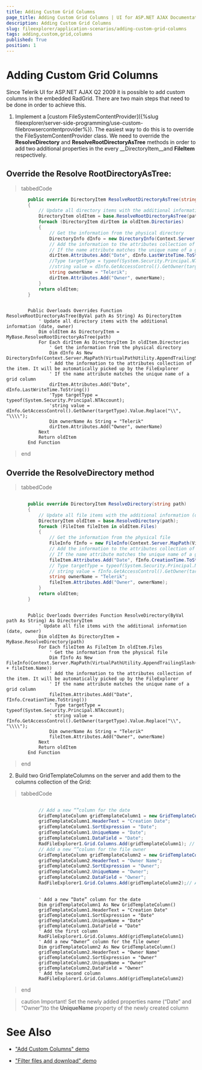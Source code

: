 ```yaml
---
title: Adding Custom Grid Columns
page_title: Adding Custom Grid Columns | UI for ASP.NET AJAX Documentation
description: Adding Custom Grid Columns
slug: fileexplorer/application-scenarios/adding-custom-grid-columns
tags: adding,custom,grid,columns
published: True
position: 1
---
```


# Adding Custom Grid Columns



Since Telerik UI for ASP.NET AJAX Q2 2009 it is possible to add custom columns in the embedded RadGrid. There are two main steps that need to be done in order to achieve this.



1. Implement a [custom FileSystemContentProvider]({%slug fileexplorer/server-side-programming/use-custom-filebrowsercontentprovider%}). The easiest way to do this is to override the FileSystemContentProvider class. We need to override the __ResolveDirectory__ and __ResolveRootDirectoryAsTree__ methods in order to add two additional properties in the every __DirectoryItem__and __FileItem__ respectively.

## Override the Resolve RootDirectoryAsTree:

>tabbedCode

````C#
		public override DirectoryItem ResolveRootDirectoryAsTree(string path)
		{
			// Update all directory items with the additional information (date, owner)
			DirectoryItem oldItem = base.ResolveRootDirectoryAsTree(path);
			foreach (DirectoryItem dirItem in oldItem.Directories)
			{
				// Get the information from the physical directory
				DirectoryInfo dInfo = new DirectoryInfo(Context.Server.MapPath(VirtualPathUtility.AppendTrailingSlash(dirItem.Path)));
				// Add the information to the attributes collection of the item. It will be automatically picked up by the FileExplorer
				// If the name attribute matches the unique name of a grid column
				dirItem.Attributes.Add("Date", dInfo.LastWriteTime.ToString());
				//Type targetType = typeof(System.Security.Principal.NTAccount);
				//string value = dInfo.GetAccessControl().GetOwner(targetType).Value.Replace("\\", "\\\\");
				string ownerName = "Telerik";
				dirItem.Attributes.Add("Owner", ownerName);
			}
			return oldItem;
		}
````



````VB.NET
	
	    Public Overloads Overrides Function ResolveRootDirectoryAsTree(ByVal path As String) As DirectoryItem
	        ' Update all directory items with the additional information (date, owner)
	        Dim oldItem As DirectoryItem = MyBase.ResolveRootDirectoryAsTree(path)
	        For Each dirItem As DirectoryItem In oldItem.Directories
	            ' Get the information from the physical directory
	            Dim dInfo As New DirectoryInfo(Context.Server.MapPath(VirtualPathUtility.AppendTrailingSlash(dirItem.Path)))
	            ' Add the information to the attributes collection of the item. It will be automatically picked up by the FileExplorer
	            ' If the name attribute matches the unique name of a grid column
	            dirItem.Attributes.Add("Date", dInfo.LastWriteTime.ToString())
	            'Type targetType = typeof(System.Security.Principal.NTAccount);
	            'string value = dInfo.GetAccessControl().GetOwner(targetType).Value.Replace("\\", "\\\\");
	            Dim ownerName As String = "Telerik"
	            dirItem.Attributes.Add("Owner", ownerName)
	        Next
	        Return oldItem
	    End Function
````


>end

## Override the ResolveDirectory method

>tabbedCode

````C#
	
		public override DirectoryItem ResolveDirectory(string path)
		{
			// Update all file items with the additional information (date, owner)
			DirectoryItem oldItem = base.ResolveDirectory(path);
			foreach (FileItem fileItem in oldItem.Files)
			{
				// Get the information from the physical file
				FileInfo fInfo = new FileInfo(Context.Server.MapPath(VirtualPathUtility.AppendTrailingSlash(oldItem.Path) + fileItem.Name));
				// Add the information to the attributes collection of the item. It will be automatically picked up by the FileExplorer
				// If the name attribute matches the unique name of a grid column
				fileItem.Attributes.Add("Date", fInfo.CreationTime.ToString());
				// Type targetType = typeof(System.Security.Principal.NTAccount);
				// string value = fInfo.GetAccessControl().GetOwner(targetType).Value.Replace("\\", "\\\\");
				string ownerName = "Telerik";
				fileItem.Attributes.Add("Owner", ownerName);
			}
			return oldItem;
		}
````



````VB.NET
	
	    Public Overloads Overrides Function ResolveDirectory(ByVal path As String) As DirectoryItem
	        ' Update all file items with the additional information (date, owner)
	        Dim oldItem As DirectoryItem = MyBase.ResolveDirectory(path)
	        For Each fileItem As FileItem In oldItem.Files
	            ' Get the information from the physical file
	            Dim fInfo As New FileInfo(Context.Server.MapPath(VirtualPathUtility.AppendTrailingSlash(oldItem.Path) + fileItem.Name))
	            ' Add the information to the attributes collection of the item. It will be automatically picked up by the FileExplorer
	            ' If the name attribute matches the unique name of a grid column
	            fileItem.Attributes.Add("Date", fInfo.CreationTime.ToString())
	            ' Type targetType = typeof(System.Security.Principal.NTAccount);
	            ' string value = fInfo.GetAccessControl().GetOwner(targetType).Value.Replace("\\", "\\\\");
	            Dim ownerName As String = "Telerik"
	            fileItem.Attributes.Add("Owner", ownerName)
	        Next
	        Return oldItem
	    End Function
````


>end

2. Build two GridTemplateColumns on the server and add them to the columns collection of the Grid:

>tabbedCode

````C#
	
			// Add a new “”column for the date
			GridTemplateColumn gridTemplateColumn1 = new GridTemplateColumn();
			gridTemplateColumn1.HeaderText = "Creation Date";
			gridTemplateColumn1.SortExpression = "Date";
			gridTemplateColumn1.UniqueName = "Date";
			gridTemplateColumn1.DataField = "Date";
			RadFileExplorer1.Grid.Columns.Add(gridTemplateColumn1); // Add the first column
			// Add a new “”column for the file owner
			GridTemplateColumn gridTemplateColumn2 = new GridTemplateColumn();
			gridTemplateColumn2.HeaderText = "Owner Name";
			gridTemplateColumn2.SortExpression = "Owner";
			gridTemplateColumn2.UniqueName = "Owner";
			gridTemplateColumn2.DataField = "Owner";
			RadFileExplorer1.Grid.Columns.Add(gridTemplateColumn2);// Add the second column 
	
````



````VB.NET
	        ' Add a new “Date” column for the date
	        Dim gridTemplateColumn1 As New GridTemplateColumn()
	        gridTemplateColumn1.HeaderText = "Creation Date"
	        gridTemplateColumn1.SortExpression = "Date"
	        gridTemplateColumn1.UniqueName = "Date"
	        gridTemplateColumn1.DataField = "Date"
	        ' Add the first column
	        RadFileExplorer1.Grid.Columns.Add(gridTemplateColumn1)
	        ' Add a new “Owner” column for the file owner
	        Dim gridTemplateColumn2 As New GridTemplateColumn()
	        gridTemplateColumn2.HeaderText = "Owner Name"
	        gridTemplateColumn2.SortExpression = "Owner"
	        gridTemplateColumn2.UniqueName = "Owner"
	        gridTemplateColumn2.DataField = "Owner"
	        ' Add the second column
	        RadFileExplorer1.Grid.Columns.Add(gridTemplateColumn2)
````


>end

>caution Important! Set the newly added properties name (“Date” and “Owner”)to the __UniqueName__ property of the newly created column
>


# See Also

 * ["Add Custom Columns" demo](http://demos.telerik.com/aspnet-ajax/fileexplorer/examples/applicationscenarios/customgridcolumns/defaultcs.aspx)

 * ["Filter files and download" demo](http://demos.telerik.com/aspnet-ajax/fileexplorer/examples/applicationscenarios/filteranddownloadfiles/defaultcs.aspx)

